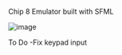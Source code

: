 Chip 8 Emulator built with SFML

![image](https://github.com/user-attachments/assets/442ad973-ea2b-431c-99e1-4329b382204b)

To Do
-Fix keypad input
